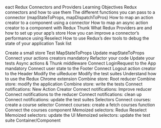 eact Redux Connectors and Providers
Learning Objectives
Redux connectors and how to use them
The different functions you can pass to a connector (mapStateToProps, mapDispatchToPros)
How to map an action creator to a component using a connector
How to map an async action creator to a component with Redux Thunk
What Redux Providers are and how to set up your app’s store
How you can improve a connector’s performance using Reselect
How to use Redux’s dev tools to debug the state of your application
Task list

Create a small store
Test MapStateToProps
Update mapStateToProps
Connect your actions creators mandatory
Refactor your code
Update your tests
Async actions & Thunk middleware
Connect LoginRequest to the App mandatory
Connect user state to the Footer
Connect Logout action creator to the Header
Modify the uiReducer
Modify the test suites
Understand how to use the Redux Chrome extension
Combine store: Root reducer
Combine store: modify the application
Combine store: write the tests
Connect notifications: New Action Creator
Connect notifications: Improve reducer
Connect notifications to the reducer
Connect notifications: clean up
Connect notifications: update the test suites
Selectors
Connect courses: create a course selector
Connect courses: create a fetch courses function
Connect the courses component
Memoized selectors: Redux Reselect
Memoized selectors: update the UI
Memoized selectors: update the test suite
Container/Component
